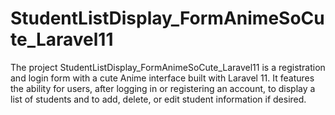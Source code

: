 # StudentListDisplay_FormAnimeSoCute_Laravel11
The project StudentListDisplay_FormAnimeSoCute_Laravel11 is a registration and login form with a cute Anime interface built with Laravel 11. It features the ability for users, after logging in or registering an account, to display a list of students and to add, delete, or edit student information if desired.
